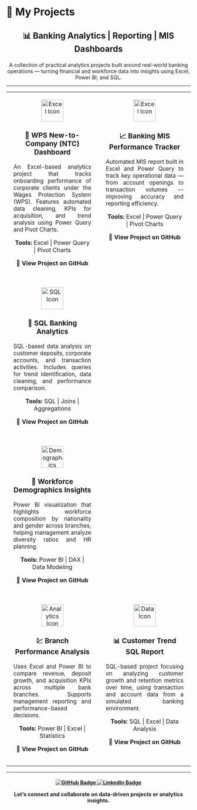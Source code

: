 # 💼 My Projects

<div align="center">
  <h3 style="font-size:1.4rem;">📊 Banking Analytics | Reporting | MIS Dashboards</h3>
  <p style="max-width:750px;">A collection of practical analytics projects built around real-world banking operations — turning financial and workforce data into insights using Excel, Power BI, and SQL.</p>
</div>

---

<table style="width:100%; border:none;">
<tr>

<!-- ✅ NTC Project -->
<td align="center" width="50%" style="vertical-align:top; padding:20px;">

<a href="https://github.com/humairatalhakhan/New-to-Company-NTC-Acquisition" target="_blank">
  <img src="https://img.icons8.com/color/96/microsoft-excel-2019--v1.png" width="60" alt="Excel Icon">
</a>

<h3>🏦 WPS New-to-Company (NTC) Dashboard</h3>
<p style="text-align:justify; font-size:0.95rem;">
An Excel-based analytics project that tracks onboarding performance of corporate clients under the Wages Protection System (WPS). Features automated data cleaning, KPIs for acquisition, and trend analysis using Power Query and Pivot Charts.
</p>
<p><b>Tools:</b> Excel | Power Query | Pivot Charts</p>

<p>
  <a href="https://github.com/humairatalhakhan/New-to-Company-NTC-Acquisition" target="_blank" style="text-decoration:none; font-weight:bold;">
    🔗 View Project on GitHub
  </a>
</p>

</td>

<!-- Banking MIS -->
<td align="center" width="50%" style="vertical-align:top; padding:20px;">

<a href="https://github.com/humairatalhakhan/Banking-MIS-Performance" target="_blank">
  <img src="https://img.icons8.com/color/96/microsoft-excel-2019--v1.png" width="60" alt="Excel Icon">
</a>

<h3>📈 Banking MIS Performance Tracker</h3>
<p style="text-align:justify; font-size:0.95rem;">
Automated MIS report built in Excel and Power Query to track key operational data — from account openings to transaction volumes — improving accuracy and reporting efficiency.
</p>
<p><b>Tools:</b> Excel | Power Query | Pivot Charts</p>

<p>
  <a href="https://github.com/humairatalhakhan/Banking-MIS-Performance" target="_blank" style="text-decoration:none; font-weight:bold;">
    🔗 View Project on GitHub
  </a>
</p>

</td>
</tr>

<tr>

<!-- SQL Banking Analytics -->
<td align="center" width="50%" style="vertical-align:top; padding:20px;">

  <a href="https://github.com/humairatalhakhan/SQL-Banking-Analytics-Project" target="_blank">
    <img src="https://img.icons8.com/color/96/sql.png" width="60" alt="SQL Icon">
  </a>

  <h3>💾 SQL Banking Analytics</h3>
  <p style="text-align:justify; font-size:0.95rem;">
    SQL-based data analysis on customer deposits, corporate accounts, and transaction activities. Includes queries for trend identification, data cleaning, and performance comparison.
  </p>
  <p><b>Tools:</b> SQL | Joins | Aggregations</p>

  <p>
    <a href="https://github.com/humairatalhakhan/SQL-Banking-Analytics-Project" target="_blank" style="text-decoration:none; font-weight:bold;">
      🔗 View Project on GitHub
 <p>
</p>

</td>
</tr>

<tr>

<!-- Workforce Demographics -->
<td align="center" width="50%" style="vertical-align:top; padding:20px;">

<a href="https://github.com/humairatalhakhan/SQL-Banking-Analytics-Project" target="_blank">
  <img src="https://img.icons8.com/color/96/group.png" width="60" alt="Demographics Icon">
</a>

<h3>👥 Workforce Demographics Insights</h3>
<p style="text-align:justify; font-size:0.95rem;">
Power BI visualization that highlights workforce composition by nationality and gender across branches, helping management analyze diversity ratios and HR planning.
</p>
<p><b>Tools:</b> Power BI | DAX | Data Modeling</p>

<p>
  <a href="https://github.com/humairatalhakhan/Banking-Workforce-Insights" target="_blank" style="text-decoration:none; font-weight:bold;">
    🔗 View Project on GitHub
  </a>
</p>

</td>
</tr>

<tr>

<!-- Branch Performance -->
<td align="center" width="50%" style="vertical-align:top; padding:20px;">

<a href="https://github.com/humairatalhakhan/Bank-Branch-Performance-Analysis" target="_blank">
  <img src="https://img.icons8.com/color/96/line-chart.png" width="60" alt="Analytics Icon">
</a>

<h3>💹 Branch Performance Analysis</h3>
<p style="text-align:justify; font-size:0.95rem;">
Uses Excel and Power BI to compare revenue, deposit growth, and acquisition KPIs across multiple bank branches. Supports management reporting and performance-based decisions.
</p>
<p><b>Tools:</b> Power BI | Excel | Statistics</p>

<p>
  <a href="https://github.com/humairatalhakhan/Bank-Branch-Performance-Analysis" target="_blank" style="text-decoration:none; font-weight:bold;">
    🔗 View Project on GitHub
  </a>
</p>

</td>

<!-- Customer Trend SQL -->
<td align="center" width="50%" style="vertical-align:top; padding:20px;">

<a href="https://github.com/humairatalhakhan/Customer-Trend-SQL-Report" target="_blank">
  <img src="https://img.icons8.com/color/96/data-configuration.png" width="60" alt="Data Icon">
</a>

<h3>📊 Customer Trend SQL Report</h3>
<p style="text-align:justify; font-size:0.95rem;">
SQL-based project focusing on analyzing customer growth and retention metrics over time, using transaction and account data from a simulated banking environment.
</p>
<p><b>Tools:</b> SQL | Excel | Data Analysis</p>

<p>
  <a href="https://github.com/humairatalhakhan/Customer-Trend-SQL-Report" target="_blank" style="text-decoration:none; font-weight:bold;">
    🔗 View Project on GitHub
  </a>
</p>

</td>

</tr>
</table>

---

<div align="center">
  <h4>
  <div align="center">

<a href="https://humairatalhakhan.github.io/" target="_blank">
  <img src="https://img.shields.io/badge/GitHub-000?style=for-the-badge&logo=github&logoColor=white" alt="GitHub Badge"/>
</a>
<a href="https://www.linkedin.com/in/humairatalha/" target="_blank">
  <img src="https://img.shields.io/badge/LinkedIn-0077B5?style=for-the-badge&logo=linkedin&logoColor=white" alt="LinkedIn Badge"/>
</a>

<p style="font-size:0.9rem;">Let’s connect and collaborate on data-driven projects or analytics insights.</p>

</div></h4>
</div>
